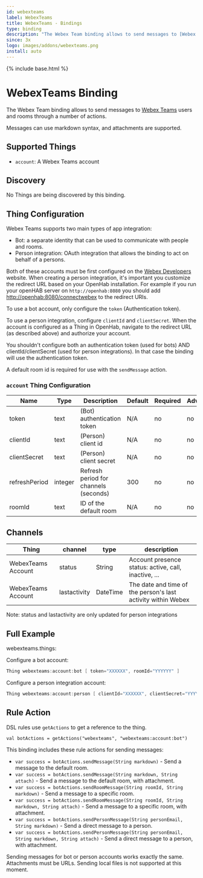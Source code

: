 ```yaml
---
id: webexteams
label: WebexTeams
title: WebexTeams - Bindings
type: binding
description: "The Webex Team binding allows to send messages to [Webex Teams](https://web.webex.com/) users and rooms through a number of actions."
since: 3x
logo: images/addons/webexteams.png
install: auto
---
```


<!-- Attention authors: Do not edit directly. Please add your changes to the appropriate source repository -->

{% include base.html %}

<AddonLogo />

# WebexTeams Binding

The Webex Team binding allows to send messages to [Webex Teams](https://web.webex.com/) users and rooms through a number of actions.

Messages can use markdown syntax, and attachments are supported.

## Supported Things

- `account`: A Webex Teams account

## Discovery

No Things are being discovered by this binding.

## Thing Configuration

Webex Teams supports two main types of app integration:

- Bot: a separate identity that can be used to communicate with people and rooms.
- Person integration: OAuth integration that allows the binding to act on behalf of a persons.

Both of these accounts must be first configured on the [Webex Developers](https://developer.webex.com/my-apps) website.
When creating a person integration, it's important you customize the redirect URL based on your OpenHab installation.
For example if you run your openHAB server on `http://openhab:8080` you should add [http://openhab:8080/connectwebex](http://openhab:8080/connectwebex) to the redirect URIs.

To use a bot account, only configure the `token` (Authentication token).

To use a person integration, configure `clientId` and `clientSecret`.
When the account is configured as a Thing in OpenHab, navigate to the redirect URL (as described above) and authorize your account.

You shouldn't configure both an authentication token (used for bots) AND clientId/clientSecret (used for person integrations).  In that case the binding will use the authentication token.

A default room id is required for use with the `sendMessage` action.

### `account` Thing Configuration

| Name            | Type    | Description                           | Default | Required | Advanced |
|-----------------|---------|---------------------------------------|---------|----------|----------|
| token           | text    | (Bot) authentication token            | N/A     | no       | no       |
| clientId        | text    | (Person) client id                    | N/A     | no       | no       |
| clientSecret    | text    | (Person) client secret                | N/A     | no       | no       |
| refreshPeriod   | integer | Refresh period for channels (seconds) | 300     | no       | no       |
| roomId          | text    | ID of the default room                | N/A     | no       | no       |

## Channels

| Thing              | channel      | type      | description                                                  |
|--------------------|--------------|-----------|--------------------------------------------------------------|
| WebexTeams Account | status       | String    | Account presence status: active, call, inactive, ...         |
| WebexTeams Account | lastactivity | DateTime  | The date and time of the person's last activity within Webex |

Note: status and lastactivity are only updated for person integrations

## Full Example

webexteams.things:

Configure a bot account:

```java
Thing webexteams:account:bot [ token="XXXXXX", roomId="YYYYYY" ]
```

Configure a person integration account:

```java
Thing webexteams:account:person [ clientId="XXXXXX", clientSecret="YYYYYY", roomId="ZZZZZZ" ]
```

## Rule Action

DSL rules use `getActions` to get a reference to the thing.

`val botActions = getActions("webexteams", "webexteams:account:bot")`

This binding includes these rule actions for sending messages:

- `var success = botActions.sendMessage(String markdown)` - Send a message to the default room.
- `var success = botActions.sendMessage(String markdown, String attach)` - Send a message to the default room, with attachment.
- `var success = botActions.sendRoomMessage(String roomId, String markdown)` - Send a message to a specific room.
- `var success = botActions.sendRoomMessage(String roomId, String markdown, String attach)` - Send a message to a specific room, with attachment.
- `var success = botActions.sendPersonMessage(String personEmail, String markdown)` - Send a direct message to a person.
- `var success = botActions.sendPersonMessage(String personEmail, String markdown, String attach)` - Send a direct message to a person, with attachment.

Sending messages for bot or person accounts works exactly the same.
Attachments must be URLs.
Sending local files is not supported at this moment.
